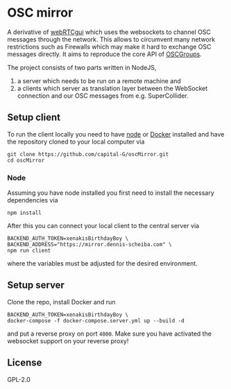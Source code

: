 # OSC mirror

A derivative of [webRTCgui](https://github.com/capital-G/webRTCgui) which uses the websockets to channel OSC messages through the network.
This allows to circumvent many network restrictions such as Firewalls which may make it hard to exchange OSC messages directly.
It aims to reproduce the core API of [OSCGroups](https://www.rossbencina.com/code/oscgroups).

The project consists of two parts written in NodeJS,

1) a server which needs to be run on a remote machine and
2) a clients which server as translation layer between the WebSocket connection and our OSC messages from e.g. SuperCollider.

## Setup client

To run the client locally you need to have [node](https://nodejs.org) or [Docker](https://www.docker.com/) installed and have the repository cloned to your local computer via

```shell
git clone https://github.com/capital-G/oscMirror.git
cd oscMirror
```

### Node

Assuming you have node installed you first need to install the necessary dependencies via

```shell
npm install
```

After this you can connect your local client to the central server via

```shell
BACKEND_AUTH_TOKEN=xenakisBirthdayBoy \
BACKEND_ADDRESS="https://mirror.dennis-scheiba.com" \
npm run client
```

where the variables must be adjusted for the desired environment.

## Setup server

Clone the repo, install Docker and run

```shell
BACKEND_AUTH_TOKEN=xenakisBirthdayBoy \
docker-compose -f docker-compose.server.yml up --build -d
```

and put a reverse proxy on port `4000`.
Make sure you have activated the websocket support on your reverse proxy!

## License

GPL-2.0
